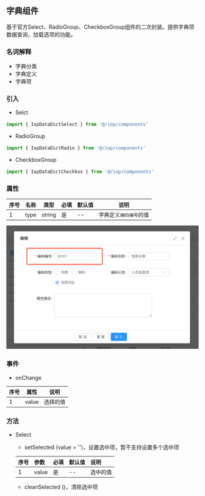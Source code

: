 ## 字典组件

基于官方Select、RadioGroup、CheckboxGroup组件的二次封装。提供字典项数据查询，加载选项的功能。



### 名词解释

* 字典分类
* 字典定义
* 字典项



### 引入

* Selct

```javascript
import { IopDataDictSelect } from '@/iop/components'
```

* RadioGroup

```javascript
import { IopDataDictRadio } from '@/iop/components'
```

* CheckboxGroup

```javascript
import { IopDataDictCheckbox } from '@/iop/components'
```





### 属性

| 序号 | 名称 | 类型   | 必填 | 默认值 | 说明                   |
| ---- | ---- | ------ | ---- | ------ | ---------------------- |
| 1    | type | string | 是   | --     | 字典定义`编码编号`的值 |

<img src="../assets/data-dict-code.png" />



### 事件

* onChange

| 序号 | 属性  | 说明     |
| ---- | ----- | -------- |
| 1    | value | 选择的值 |



### 方法

* Select

  * setSelected (value = '')，设置选中项，暂不支持设置多个选中项

  | 序号 | 参数  | 必填 | 默认值 | 说明     |
  | ---- | ----- | ---- | ------ | -------- |
  | 1    | value | 是   | --     | 选中的值 |

  * cleanSelected ()，清除选中项
